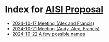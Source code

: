 # Index for [AISI Proposal](https://www.aisi.gov.uk/grants)

- [2024-10-17 Meeting (Alex and Francis)](./Quick%20meeting%20summary.html)
- [2024-10-21 Meeting (Andy, Alex, Francis)](./meeting-2024-10-21.html)
- [2024-10-22 A few possible names](./names.html)
